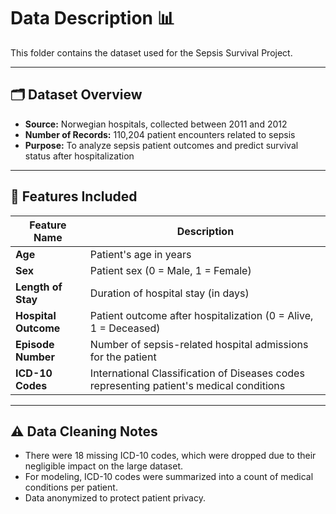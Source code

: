 # Data Description 📊

This folder contains the dataset used for the Sepsis Survival Project.

---

## 🗂️ Dataset Overview

- **Source:** Norwegian hospitals, collected between 2011 and 2012  
- **Number of Records:** 110,204 patient encounters related to sepsis  
- **Purpose:** To analyze sepsis patient outcomes and predict survival status after hospitalization

---

## 🧩 Features Included

| Feature Name       | Description                                                                                 |
|--------------------|---------------------------------------------------------------------------------------------|
| **Age**            | Patient's age in years                                                                      |
| **Sex**            | Patient sex (0 = Male, 1 = Female)                                                         |
| **Length of Stay** | Duration of hospital stay (in days)                                                        |
| **Hospital Outcome**| Patient outcome after hospitalization (0 = Alive, 1 = Deceased)                             |
| **Episode Number**  | Number of sepsis-related hospital admissions for the patient                               |
| **ICD-10 Codes**   | International Classification of Diseases codes representing patient's medical conditions    |

---

## ⚠️ Data Cleaning Notes

- There were 18 missing ICD-10 codes, which were dropped due to their negligible impact on the large dataset.  
- For modeling, ICD-10 codes were summarized into a count of medical conditions per patient.  
- Data anonymized to protect patient privacy.
